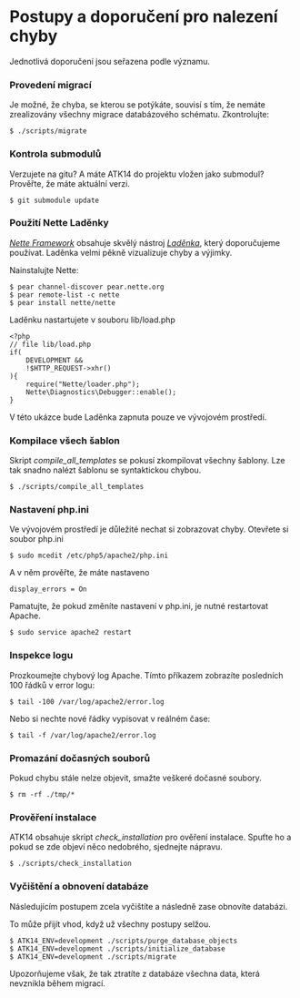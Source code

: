 Postupy a doporučení pro nalezení chyby
=======================================

Jednotlivá doporučení jsou seřazena podle významu.

### Provedení migrací

Je možné, že chyba, se kterou se potýkáte, souvisí s tím, že nemáte zrealizovány všechny migrace databázového schématu. Zkontrolujte:

	$ ./scripts/migrate

### Kontrola submodulů

Verzujete na gitu? A máte ATK14 do projektu vložen jako submodul? Prověřte, že máte aktuální verzi.

	$ git submodule update

### Použití Nette Laděnky

[_Nette Framework_](http://www.nette.org/) obsahuje skvělý nástroj [_Laděnka_](http://doc.nette.org/cs/debugging), který doporučujeme používat. Laděnka velmi pěkně vizualizuje chyby a výjimky.

Nainstalujte Nette:

	$ pear channel-discover pear.nette.org
	$ pear remote-list -c nette
	$ pear install nette/nette

Laděnku nastartujete v souboru lib/load.php

	<?php
	// file lib/load.php
	if(
		DEVELOPMENT &&
		!$HTTP_REQUEST->xhr()
	){
		require("Nette/loader.php");
		Nette\Diagnostics\Debugger::enable();
	}

V této ukázce bude Laděnka zapnuta pouze ve vývojovém prostředí.

### Kompilace všech šablon

Skript _compile\_all\_templates_ se pokusí zkompilovat všechny šablony. Lze tak snadno nalézt šablonu se syntaktickou chybou.

	$ ./scripts/compile_all_templates

### Nastavení php.ini

Ve vývojovém prostředí je důležité nechat si zobrazovat chyby. Otevřete si soubor php.ini

	$ sudo mcedit /etc/php5/apache2/php.ini

A v něm prověřte, že máte nastaveno 

	display_errors = On

Pamatujte, že pokud změníte nastavení v php.ini, je nutné restartovat Apache.

	$ sudo service apache2 restart

### Inspekce logu

Prozkoumejte chybový log Apache. Tímto příkazem zobrazíte posledních 100 řádků v error logu:

	$ tail -100 /var/log/apache2/error.log

Nebo si nechte nové řádky vypisovat v reálném čase:

	$ tail -f /var/log/apache2/error.log

### Promazání dočasných souborů

Pokud chybu stále nelze objevit, smažte veškeré dočasné soubory.

	$ rm -rf ./tmp/*

### Prověření instalace

ATK14 obsahuje skript _check\_installation_ pro ověření instalace. Spuťte ho a pokud se zde objeví něco nedobrého, sjednejte nápravu.

	$ ./scripts/check_installation

### Vyčištění a obnovení databáze

Následujícím postupem zcela vyčištíte a následně zase obnovíte databázi.

To může přijít vhod, když už všechny postupy selžou.

	$ ATK14_ENV=development ./scripts/purge_database_objects
	$ ATK14_ENV=development ./scripts/initialize_database
	$ ATK14_ENV=development ./scripts/migrate

Upozorňujeme však, že tak ztratíte z databáze všechna data, která nevznikla během migrací.
